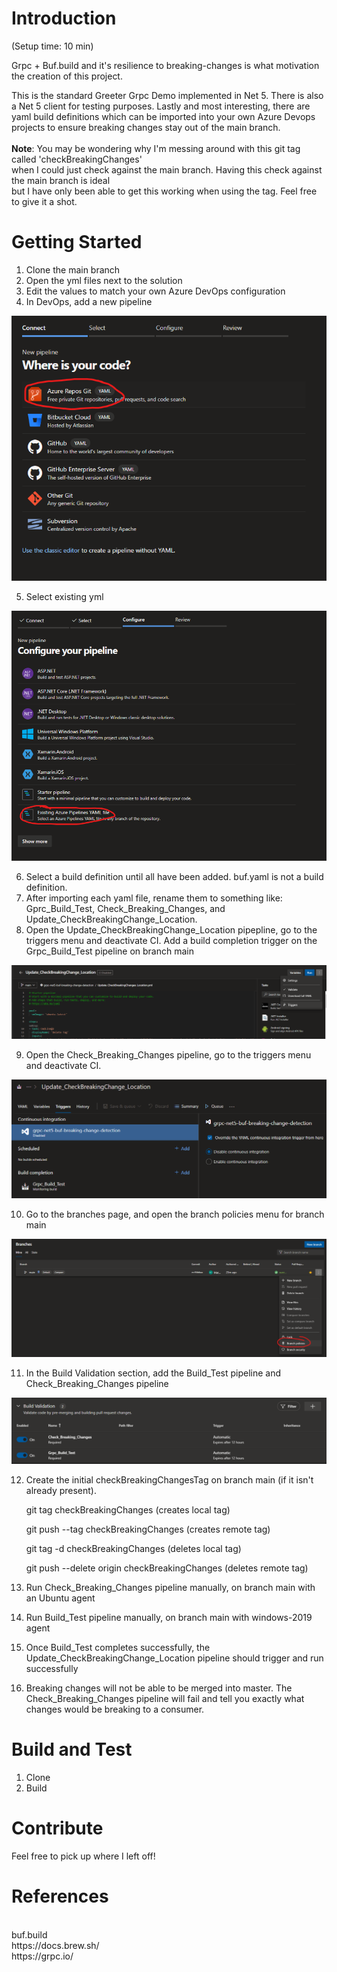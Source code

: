# Introduction 
(Setup time: 10 min)

Grpc + Buf.build and it's resilience to breaking-changes is what motivation the creation of this project.

This is the standard Greeter Grpc Demo implemented in Net 5. There is also a Net 5 client for testing purposes. 
Lastly and most interesting, there are yaml build definitions which can be imported into your own Azure Devops projects to ensure breaking changes
stay out of the main branch.
<br>
<br>
<strong>Note</strong>: You may be wondering why I'm messing around with this git tag called 'checkBreakingChanges'<br>
when I could just check against the main branch. Having this check against the main branch is ideal <br>
but I have only been able to get this working when using the tag. Feel free to give it a shot.

# Getting Started
1.	Clone the main branch
2.	Open the yml files next to the solution
3.  Edit the values to match your own Azure DevOps configuration
4.  In DevOps, add a new pipeline

![GitHub Logo](/ReadMeImages/PipelineStep1.png)


5.  Select existing yml

![GitHub Logo](/ReadMeImages/PipelineStep2.png)


6.  Select a build definition until all have been added. buf.yaml is not a build definition.
7.  After importing each yaml file, rename them to something like: Gprc_Build_Test, Check_Breaking_Changes, and Update_CheckBreakingChange_Location.
8.  Open the Update_CheckBreakingChange_Location pipepline, go to the triggers menu and deactivate CI. Add a build completion trigger on the Grpc_Build_Test pipeline on branch main

![GitHub Logo](/ReadMeImages/triggerMenu.png)


9.  Open the Check_Breaking_Changes pipeline, go to the triggers menu and deactivate CI.

![GitHub Logo](/ReadMeImages/deactivateCI.png)


10. Go to the branches page, and open the branch policies menu for branch main

![GitHub Logo](/ReadMeImages/branchPolicies.png)


11. In the Build Validation section, add the Build_Test pipeline and Check_Breaking_Changes pipeline

![GitHub Logo](/ReadMeImages/BuildValidationSetup.png)


12. Create the initial checkBreakingChangesTag on branch main (if it isn't already present). 

    git tag checkBreakingChanges (creates local tag)

    git push --tag checkBreakingChanges (creates remote tag)

    git tag -d checkBreakingChanges (deletes local tag)

    git push --delete origin checkBreakingChanges (deletes remote tag)


13. Run Check_Breaking_Changes pipeline manually, on branch main with an Ubuntu agent
14. Run Build_Test pipeline manually, on branch main with windows-2019 agent
15. Once Build_Test completes successfully, the Update_CheckBreakingChange_Location pipeline should trigger and run successfully
16. Breaking changes will not be able to be merged into master. The Check_Breaking_Changes pipeline will fail and tell you exactly what changes would be breaking to a consumer.



# Build and Test
1. Clone
2. Build

# Contribute
Feel free to pick up where I left off!

# References
<br>
buf.build
<br>
https://docs.brew.sh/
<br>
https://grpc.io/
<br>
